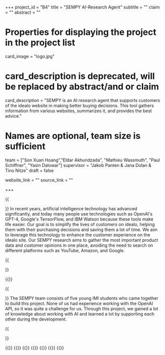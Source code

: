 +++
project_id = "B4"
title = "SEMPY AI-Research Agent"
subtitle = ""
claim = ""
abstract = ""

# Properties for displaying the project in the project list
card_image = "logo.jpg"
# card_description is deprecated, will be replaced by abstract/and or claim
card_description = "SEMPY is an AI research agent that supports customers of the idealo website in making better buying decisions. This tool gathers information from various websites, summarizes it, and provides the best advice." 

# Names are optional, team size is sufficient
team = ["Son Xuan Hoang","Eldar Akhundzada", "Mathieu Wassmuth", "Paul Schiffner", "Yasin Dalowar"]
supervisor = "Jakob Panten & Jana Dolan & Tino Nitze"
draft = false

website_link = ""
source_link = ""

+++


{{<section title="Our Goal">}}
In recent years, artificial intelligence technology has advanced significantly, and today many people use technologies such as OpenAI's GPT-4, Google's TensorFlow, and IBM Watson because these tools make life easier. Our goal is to simplify the lives of customers on idealo, helping them with their purchasing decisions and saving them a lot of time. We aim to leverage this technology to enhance the customer experience on the idealo site. Our SEMPY research aims to gather the most important product data and customer opinions in one place, avoiding the need to search on different platforms such as YouTube, Amazon, and Google. 

{{</section>}}

{{<team-member image="Video12.gif" name="App Functionality">}}


{{<section title="The team">}}
The SEMPY team consists of five young IMI students who came together to build this project. None of us had experience working with the OpenAI API, so it was quite a challenge for us. Through this project, we gained a lot of knowledge about working with AI and learned a lot by supporting each other during the development.

{{</section>}} 

{{<gallery>}}
{{<team-member image="son.jpg" name="Son Xuan Hoang">}} 
{{<team-member image="paul.jpg" name="Paul Schiffner">}}
{{<team-member image="yasin.jpg" name="Yasin Dalowar">}}
{{<team-member image="mathieu.jpg" name="Mathieu Wassmuth">}}
{{<team-member image="eldar.jpg" name="Eldar Akhundzada">}}
{{</gallery>}}

